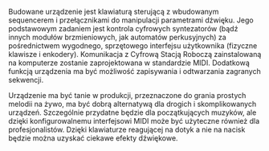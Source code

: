 Budowane urządzenie jest klawiaturą sterującą z wbudowanym sequencerem i przełącznikami do manipulacji parametrami dźwięku. 
Jego podstawowym zadaniem jest kontrola cyfrowych syntezatorów (bądź innych modułów brzmieniowych, jak automatów perkusyjnych) 
za pośrednictwem wygodnego, sprzętowego interfejsu użytkownika (fizyczne klawisze i enkodery). 
Komunikacja z Cyfrową Stacją Roboczą zainstalowaną na komputerze zostanie zaprojektowana w standardzie MIDI. 
Dodatkową funkcją urządzenia ma być możliwość zapisywania i odtwarzania zagranych sekwencji.

Urządzenie ma być tanie w produkcji, przeznaczone do grania prostych melodii na żywo, ma być dobrą alternatywą dla drogich 
i skomplikowanych urządzeń. Szczególnie przydatne będzie dla początkujących muzyków, ale dzięki konfigurowalnemu interfejsowi 
MIDI może być użyteczne również dla profesjonalistów. Dzięki klawiaturze reagującej na dotyk a nie na nacisk będzie można uzyskać 
ciekawe efekty dźwiękowe.
